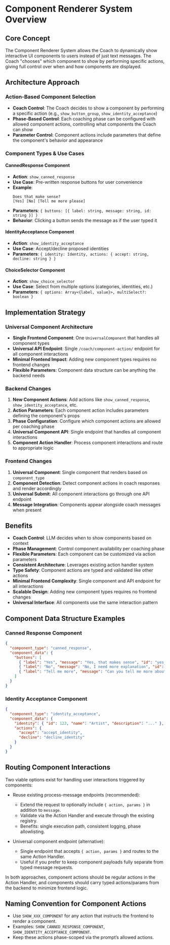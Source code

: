 # Component Renderer System Overview

## Core Concept

The Component Renderer System allows the Coach to dynamically show interactive UI components to users instead of just text messages. The Coach "chooses" which component to show by performing specific actions, giving full control over when and how components are displayed.

## Architecture Approach

### Action-Based Component Selection
- **Coach Control**: The Coach decides to show a component by performing a specific action (e.g., `show_button_group`, `show_identity_acceptance`)
- **Phase-Based Control**: Each coaching phase can be configured with allowed component actions, controlling what components the Coach can show
- **Parameter Control**: Component actions include parameters that define the component's behavior and appearance

### Component Types & Use Cases

#### CannedResponse Component
- **Action**: `show_canned_response`
- **Use Case**: Pre-written response buttons for user convenience
- **Example**: 
  ```text
  Does that make sense?
  [Yes] [No] [Tell me more please]
  ```
- **Parameters**: `{ buttons: [{ label: string, message: string, id: string }] }`
- **Behavior**: Clicking a button sends the message as if the user typed it

#### IdentityAcceptance Component  
- **Action**: `show_identity_acceptance`
- **Use Case**: Accept/decline proposed identities
- **Parameters**: `{ identity: Identity, actions: { accept: string, decline: string } }`

#### ChoiceSelector Component
- **Action**: `show_choice_selector` 
- **Use Case**: Select from multiple options (categories, identities, etc.)
- **Parameters**: `{ options: Array<{label, value}>, multiSelect?: boolean }`

## Implementation Strategy

### Universal Component Architecture
- **Single Frontend Component**: One `UniversalComponent` that handles all component types
- **Universal API Endpoint**: Single `/coach/component-action/` endpoint for all component interactions
- **Minimal Frontend Impact**: Adding new component types requires no frontend changes
- **Flexible Parameters**: Component data structure can be anything the backend needs

### Backend Changes
1. **New Component Actions**: Add actions like `show_canned_response`, `show_identity_acceptance`, etc.
2. **Action Parameters**: Each component action includes parameters defining the component's props
3. **Phase Configuration**: Configure which component actions are allowed per coaching phase
4. **Universal Component API**: Single endpoint that handles all component interactions
5. **Component Action Handler**: Process component interactions and route to appropriate logic

### Frontend Changes
1. **Universal Component**: Single component that renders based on `component_type`
2. **Component Detection**: Detect component actions in coach responses and render accordingly
3. **Universal Submit**: All component interactions go through one API endpoint
4. **Message Integration**: Components appear alongside coach messages when present

## Benefits
- **Coach Control**: LLM decides when to show components based on context
- **Phase Management**: Control component availability per coaching phase  
- **Flexible Parameters**: Each component can be customized via action parameters
- **Consistent Architecture**: Leverages existing action handler system
- **Type Safety**: Component actions are typed and validated like other actions
- **Minimal Frontend Complexity**: Single component and API endpoint for all interactions
- **Scalable Design**: Adding new component types requires no frontend changes
- **Universal Interface**: All components use the same interaction pattern

## Component Data Structure Examples

### Canned Response Component
```json
{
  "component_type": "canned_response",
  "component_data": {
    "buttons": [
      { "label": "Yes", "message": "Yes, that makes sense", "id": "yes_001" },
      { "label": "No", "message": "No, I need more explanation", "id": "no_001" },
      { "label": "Tell me more", "message": "Can you tell me more about that?", "id": "more_001" }
    ]
  }
}
```

### Identity Acceptance Component
```json
{
  "component_type": "identity_acceptance", 
  "component_data": {
    "identity": { "id": 123, "name": "Artist", "description": "..." },
    "actions": {
      "accept": "accept_identity",
      "decline": "decline_identity"
    }
  }
}
```

## Routing Component Interactions

Two viable options exist for handling user interactions triggered by components:

- Reuse existing process-message endpoints (recommended):
  - Extend the request to optionally include `{ action, params }` in addition to `message`.
  - Validate via the Action Handler and execute through the existing registry.
  - Benefits: single execution path, consistent logging, phase allowlisting.

- Universal component endpoint (alternative):
  - Single endpoint that accepts `{ action, params }` and routes to the same Action Handler.
  - Useful if you prefer to keep component payloads fully separate from typed message requests.

In both approaches, component actions should be regular actions in the Action Handler, and components should carry typed actions/params from the backend to minimize frontend logic.

## Naming Convention for Component Actions

- Use `SHOW_XXX_COMPONENT` for any action that instructs the frontend to render a component.
- Examples: `SHOW_CANNED_RESPONSE_COMPONENT`, `SHOW_IDENTITY_ACCEPTANCE_COMPONENT`.
- Keep these actions phase-scoped via the prompt’s allowed actions.